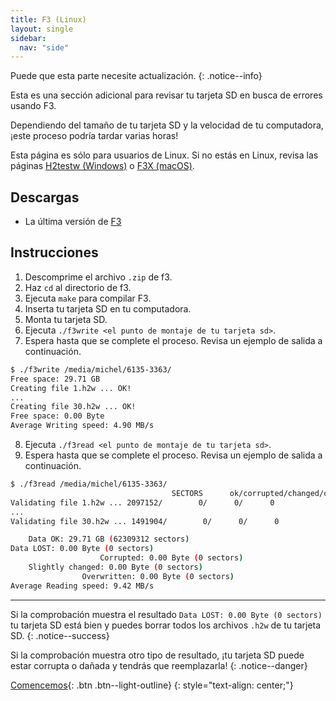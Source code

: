 ```yaml
---
title: F3 (Linux)
layout: single
sidebar:
  nav: "side"
---
```


Puede que esta parte necesite actualización.
{: .notice--info}

Esta es una sección adicional para revisar tu tarjeta SD en busca de errores usando F3.

Dependiendo del tamaño de tu tarjeta SD y la velocidad de tu computadora, ¡este proceso podría tardar varias horas!

Esta página es sólo para usuarios de Linux. Si no estás en Linux, revisa las páginas [H2testw (Windows)](/anexo/h2testw-(windows)) o [F3X (macOS)](/anexo/f3x-(macos)).

## Descargas

- La última versión de [F3](https://github.com/AltraMayor/f3/releases/latest)

## Instrucciones

1. Descomprime el archivo `.zip` de f3.
2. Haz `cd` al directorio de f3.
3. Ejecuta `make` para compilar F3.
4. Inserta tu tarjeta SD en tu computadora.
5. Monta tu tarjeta SD.
6. Ejecuta `./f3write <el punto de montaje de tu tarjeta sd>`.
7. Espera hasta que se complete el proceso. Revisa un ejemplo de salida a continuación.

~~~ bash
$ ./f3write /media/michel/6135-3363/
Free space: 29.71 GB
Creating file 1.h2w ... OK!
...
Creating file 30.h2w ... OK!
Free space: 0.00 Byte
Average Writing speed: 4.90 MB/s
~~~

8. Ejecuta `./f3read <el punto de montaje de tu tarjeta sd>`.
9. Espera hasta que se complete el proceso. Revisa un ejemplo de salida a continuación.

~~~ bash
$ ./f3read /media/michel/6135-3363/
									SECTORS      ok/corrupted/changed/overwritten
Validating file 1.h2w ... 2097152/        0/      0/      0
...
Validating file 30.h2w ... 1491904/        0/      0/      0

	Data OK: 29.71 GB (62309312 sectors)
Data LOST: 0.00 Byte (0 sectors)
					Corrupted: 0.00 Byte (0 sectors)
	Slightly changed: 0.00 Byte (0 sectors)
				Overwritten: 0.00 Byte (0 sectors)
Average Reading speed: 9.42 MB/s
~~~

___

Si la comprobación muestra el resultado `Data LOST: 0.00 Byte (0 sectors)` tu tarjeta SD está bien y puedes borrar todos los archivos `.h2w` de tu tarjeta SD.
{: .notice--success}

Si la comprobación muestra otro tipo de resultado, ¡tu tarjeta SD puede estar corrupta o dañada y tendrás que reemplazarla!
{: .notice--danger}

[Comencemos](/guía/comencemos){: .btn .btn--light-outline}
{: style="text-align: center;"}
